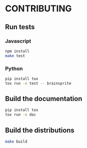 # CONTRIBUTING

## Run tests

### Javascript

```bash
npm install
make test
```

### Python

```bash
pip install tox
tox run -e test -- brainsprite
```

## Build the documentation

```bash
pip install tox
tox run -e doc
```

## Build the distributions 

```bash
make build
```
